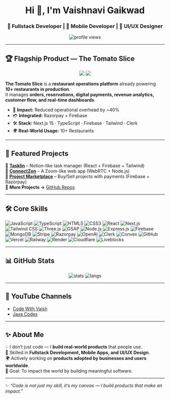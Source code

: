 <h1 align="center">Hi 👋, I'm Vaishnavi Gaikwad</h1>
<h3 align="center">🚀 Fullstack Developer | 📱 Mobile Developer | 🎨 UI/UX Designer</h3>

<p align="center">
  <img src="https://komarev.com/ghpvc/?username=Fullstack-Vaishnavi&label=Profile%20Views&color=0e75b6&style=flat" alt="profile views" />
</p>

---

## 🏆 Flagship Product — The Tomato Slice  

<p align="center">
  <img src="https://img.shields.io/badge/Production-10%2B%20Restaurants-success?style=for-the-badge" />
  <img src="https://img.shields.io/badge/Domain-Restaurant%20Management-orange?style=for-the-badge" />
</p>

**The Tomato Slice** is a **restaurant operations platform** already powering **10+ restaurants in production**.  
It manages **orders, reservations, digital payments, revenue analytics, customer flow, and real-time dashboards**.  

- 🚀 **Impact:** Reduced operational overhead by ~40%  
- 💳 **Integrated:** Razorpay + Firebase  
- 🛠 **Stack:** Next.js 15 · TypeScript · Firebase · Tailwind · Clerk  
- 🌍 **Real-World Usage:** 10+ Restaurants  

---

## 🌟 Featured Projects  

🔹 [**Tasklin**](https://tasklin-pearl.vercel.app) – Notion-like task manager (React + Firebase + Tailwind)  
🔹 [**ConnectZen**](https://github.com/Fullstack-Vaishnavi/ConnectZen) – A Zoom-like web app (WebRTC + Node.js)  
🔹 [**Project Marketplace**](https://github.com/Fullstack-Vaishnavi/project-marketplace) – Buy/Sell projects with payments (Firebase + Razorpay)  
🔹 **More Projects →** [GitHub Repos](https://github.com/Fullstack-Vaishnavi?tab=repositories)  

---

## 🛠 Core Skills  

![JavaScript](https://img.shields.io/badge/JavaScript-F7DF1E?style=flat-square&logo=javascript&logoColor=000) 
![TypeScript](https://img.shields.io/badge/TypeScript-3178C6?style=flat-square&logo=typescript&logoColor=fff) 
![HTML5](https://img.shields.io/badge/HTML5-E34F26?style=flat-square&logo=html5&logoColor=fff) 
![CSS3](https://img.shields.io/badge/CSS3-1572B6?style=flat-square&logo=css3&logoColor=fff) 
![React](https://img.shields.io/badge/React-61DAFB?style=flat-square&logo=react&logoColor=000) 
![Next.js](https://img.shields.io/badge/Next.js-000000?style=flat-square&logo=nextdotjs&logoColor=fff) 
![Tailwind CSS](https://img.shields.io/badge/Tailwind-38B2AC?style=flat-square&logo=tailwindcss&logoColor=fff) 
![Three.js](https://img.shields.io/badge/Three.js-000000?style=flat-square&logo=threedotjs&logoColor=fff) 
![GSAP](https://img.shields.io/badge/GSAP-88CE02?style=flat-square&logo=greensock&logoColor=fff) 
![Node.js](https://img.shields.io/badge/Node.js-339933?style=flat-square&logo=nodedotjs&logoColor=fff) 
![Express.js](https://img.shields.io/badge/Express.js-000000?style=flat-square&logo=express&logoColor=fff) 
![Firebase](https://img.shields.io/badge/Firebase-FFCA28?style=flat-square&logo=firebase&logoColor=000) 
![MongoDB](https://img.shields.io/badge/MongoDB-47A248?style=flat-square&logo=mongodb&logoColor=fff) 
![Stripe](https://img.shields.io/badge/Stripe-626CD9?style=flat-square&logo=stripe&logoColor=fff) 
![Razorpay](https://img.shields.io/badge/Razorpay-0C6CF2?style=flat-square&logo=razorpay&logoColor=fff) 
![OpenAI](https://img.shields.io/badge/OpenAI-412991?style=flat-square&logo=openai&logoColor=fff) 
![Clerk](https://img.shields.io/badge/Clerk-6C47FF?style=flat-square&logo=clerk&logoColor=fff) 
![Convex](https://img.shields.io/badge/Convex-000000?style=flat-square&logo=databricks&logoColor=fff) 
![GitHub](https://img.shields.io/badge/GitHub-181717?style=flat-square&logo=github&logoColor=fff) 
![Vercel](https://img.shields.io/badge/Vercel-000000?style=flat-square&logo=vercel&logoColor=fff) 
![Railway](https://img.shields.io/badge/Railway-0B0D0E?style=flat-square&logo=railway&logoColor=fff) 
![Render](https://img.shields.io/badge/Render-46E3B7?style=flat-square&logo=render&logoColor=000) 
![Cloudflare](https://img.shields.io/badge/Cloudflare-F38020?style=flat-square&logo=cloudflare&logoColor=fff) 
![Liveblocks](https://img.shields.io/badge/Liveblocks-FF3366?style=flat-square&logoColor=fff)

---

## 📊 GitHub Stats  

<p align="center">
  <img src="https://github-readme-stats.vercel.app/api?username=Fullstack-Vaishnavi&show_icons=true&theme=radical" alt="stats" />
  <img src="https://github-readme-stats.vercel.app/api/top-langs/?username=Fullstack-Vaishnavi&layout=compact&theme=radical" alt="langs" />
</p>

---

## 🎥 YouTube Channels  

- [Code With Vaish](https://www.youtube.com/@CodeWithVaishG)  
- [Jaya Codes](https://www.youtube.com/@JayaCodes)  

---

## ✨ About Me  

💡 I don’t just code — I **build real-world products** that people use.  
📱 Skilled in **Fullstack Development, Mobile Apps, and UI/UX Design**.  
🌍 Actively working on **products adopted by businesses and users worldwide**.  
🎯 Goal: To impact the world by building meaningful software.  

---

✨ *“Code is not just my skill, it’s my canvas — I build products that make an impact.”*
